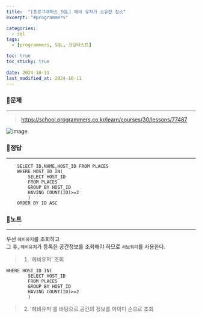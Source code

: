 ```yaml
---
title:  "[프로그래머스_SQL] 헤비 유저가 소유한 장소"
excerpt: "#programmers"

categories:
  - sql
tags:
  - [programmers, SQL, 코딩테스트]

toc: true
toc_sticky: true
 
date: 2024-10-11
last_modified_at: 2024-10-11
---
```


### 📜문제
-----
> <https://school.programmers.co.kr/learn/courses/30/lessons/77487>

![image](https://github.com/user-attachments/assets/27b27b04-e367-4069-8687-82acdc0c1692)
  
    
### 📜정답
-----
```
    SELECT ID,NAME,HOST_ID FROM PLACES 
    WHERE HOST_ID IN(
        SELECT HOST_ID 
        FROM PLACES
        GROUP BY HOST_ID 
        HAVING COUNT(ID)>=2
        )
    ORDER BY ID ASC
```
  
    
### 📜노트
-----
우선 `헤비유저`를 조회하고   
그 후, `헤비유저`가 등록한 공간정보를 조회해야 하므로 `서브쿼리`를 사용한다.  
    
> 1. '헤비유저' 조회
```
WHERE HOST_ID IN(
        SELECT HOST_ID 
        FROM PLACES
        GROUP BY HOST_ID 
        HAVING COUNT(ID)>=2
        )
```
    
> 2. '헤비유저'를 바탕으로 공간의 정보를 아이디 순으로 조회



